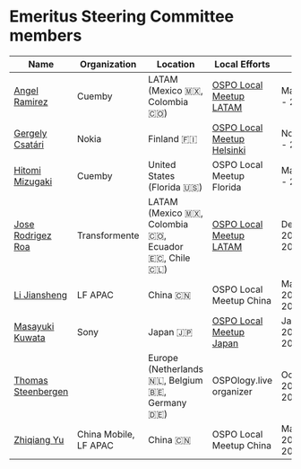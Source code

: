 # Emeritus Steering Committee members

| Name | Organization | Location | Local Efforts | Term |
| --- | --- | --- | --- | --- |
| [Angel Ramirez](https://github.com/ar4mirez) | Cuemby | LATAM (Mexico 🇲🇽, Colombia 🇨🇴) | [OSPO Local Meetup LATAM](https://community.linuxfoundation.org/ospo-local-meetup-latam-spanish-speaking/) | May 2024 - 2026 |
| [Gergely Csatári](https://github.com/CsatariGergely) | Nokia | Finland 🇫🇮 | [OSPO Local Meetup Helsinki](https://community.linuxfoundation.org/ospo-local-meetup-helsinki/) | Nov 2024 - 2026 |
| [Hitomi Mizugaki](https://github.com/hit0mim)| Cuemby | United States (Florida 🇺🇸) | OSPO Local Meetup Florida | May 2024 - 2026 |
| [Jose Rodrigez Roa](https://www.linkedin.com/in/joserodriguezroa) | Transformente | LATAM (Mexico 🇲🇽, Colombia 🇨🇴, Ecuador 🇪🇨, Chile 🇨🇱) | [OSPO Local Meetup LATAM](https://community.linuxfoundation.org/ospo-local-meetup-latam-spanish-speaking/) | December 2023 - 2025 |
| [Li Jiansheng](https://www.linkedin.com/in/lijiansheng/) | LF APAC | China 🇨🇳 | OSPO Local Meetup China | March 2024 - 2026 |
| [Masayuki Kuwata](https://github.com/kuwatm) | Sony | Japan 🇯🇵 | [OSPO Local Meetup Japan](https://community.linuxfoundation.org/ospo-local-meetup-japan-japanese-speaking/) | January 2025 - 2027 |
| [Thomas Steenbergen](https://github.com/tsteenbe) |  | Europe (Netherlands 🇳🇱, Belgium 🇧🇪, Germany 🇩🇪) | OSPOlogy.live organizer | October 2024 - 2026 |
| [Zhiqiang Yu](https://github.com/zhiqiang-yu) | China Mobile, LF APAC | China 🇨🇳 | OSPO Local Meetup China | March 2024 - 2026 |
